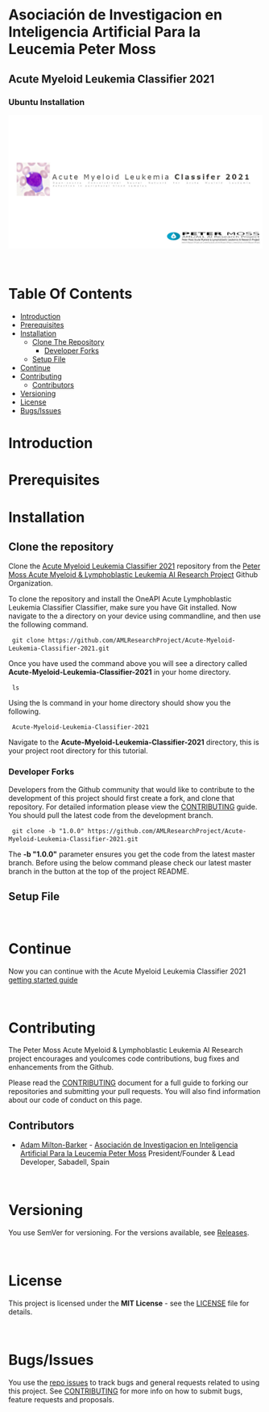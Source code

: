 # Asociación de Investigacion en Inteligencia Artificial Para la Leucemia Peter Moss
## Acute Myeloid Leukemia Classifier 2021
### Ubuntu Installation

![Acute Myeloid Leukemia Classifier 2021](../../assets/images/acute-myeloid-leukemia-classifier-2021.jpg)

&nbsp;

# Table Of Contents

- [Introduction](#introduction)
- [Prerequisites](#prerequisites)
- [Installation](#installation)
	- [Clone The Repository](#clone-the-repository)
		- [Developer Forks](#developer-forks)
	- [Setup File](#setup-file)
- [Continue](#continue)
- [Contributing](#contributing)
  - [Contributors](#contributors)
- [Versioning](#versioning)
- [License](#license)
- [Bugs/Issues](#bugs-issues)

# Introduction

# Prerequisites

# Installation

## Clone the repository

Clone the [Acute Myeloid Leukemia Classifier 2021](https://github.com/AMLResearchProject/Acute-Myeloid-Leukemia-Classifier-2021 " Acute Myeloid Leukemia Classifier 2021") repository from the [Peter Moss Acute Myeloid & Lymphoblastic Leukemia AI Research Project](https://github.com/AMLResearchProject "Asociación de Investigacion en Inteligencia Artificial Para la Leucemia Peter Moss") Github Organization.

To clone the repository and install the OneAPI Acute Lymphoblastic Leukemia Classifier Classifier, make sure you have Git installed. Now navigate to the a directory on your device using commandline, and then use the following command.

```
 git clone https://github.com/AMLResearchProject/Acute-Myeloid-Leukemia-Classifier-2021.git
```

Once you have used the command above you will see a directory called **Acute-Myeloid-Leukemia-Classifier-2021** in your home directory.

```
 ls
```

Using the ls command in your home directory should show you the following.

```
 Acute-Myeloid-Leukemia-Classifier-2021
```

Navigate to the **Acute-Myeloid-Leukemia-Classifier-2021** directory, this is your project root directory for this tutorial.

### Developer Forks

Developers from the Github community that would like to contribute to the development of this project should first create a fork, and clone that repository. For detailed information please view the [CONTRIBUTING](../../CONTRIBUTING.md "CONTRIBUTING") guide. You should pull the latest code from the development branch.

```
 git clone -b "1.0.0" https://github.com/AMLResearchProject/Acute-Myeloid-Leukemia-Classifier-2021.git
```

The **-b "1.0.0"** parameter ensures you get the code from the latest master branch. Before using the below command please check our latest master branch in the button at the top of the project README.

## Setup File

&nbsp;

# Continue
Now you can continue with the Acute Myeloid Leukemia Classifier 2021 [getting started guide](../getting-started.md)

&nbsp;

# Contributing

The Peter Moss Acute Myeloid & Lymphoblastic Leukemia AI Research project encourages and youlcomes code contributions, bug fixes and enhancements from the Github.

Please read the [CONTRIBUTING](../../CONTRIBUTING.md "CONTRIBUTING") document for a full guide to forking our repositories and submitting your pull requests. You will also find information about our code of conduct on this page.

## Contributors

- [Adam Milton-Barker](https://www.leukemiaairesearch.com/association/volunteers/adam-milton-barker "Adam Milton-Barker") - [Asociación de Investigacion en Inteligencia Artificial Para la Leucemia Peter Moss](https://www.leukemiaresearchassociation.ai "Asociación de Investigacion en Inteligencia Artificial Para la Leucemia Peter Moss") President/Founder & Lead Developer, Sabadell, Spain

&nbsp;

# Versioning

You use SemVer for versioning. For the versions available, see [Releases](../../releases "Releases").

&nbsp;

# License

This project is licensed under the **MIT License** - see the [LICENSE](../../LICENSE "LICENSE") file for details.

&nbsp;

# Bugs/Issues

You use the [repo issues](../../issues "repo issues") to track bugs and general requests related to using this project. See [CONTRIBUTING](../../CONTRIBUTING.md "CONTRIBUTING") for more info on how to submit bugs, feature requests and proposals.